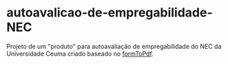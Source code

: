 # autoavalicao-de-empregabilidade-NEC
Projeto de um "produto" para autoavaliação de empregabilidade do NEC da Universidade Ceuma criado baseado no [formToPdf](https://github.com/efremfilho/GoogleAppsScripts/tree/master/formToPdf).
